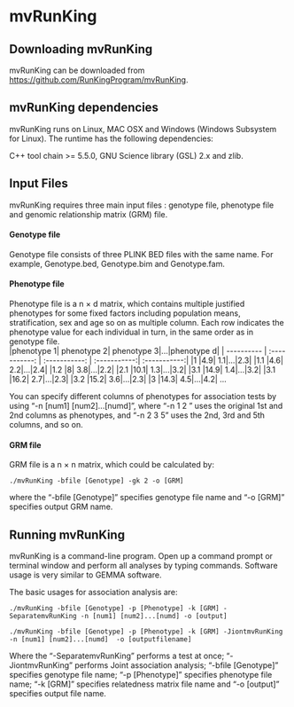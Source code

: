 # mvRunKing
## Downloading mvRunKing

mvRunKing can be downloaded from https://github.com/RunKingProgram/mvRunKing.

## mvRunKing dependencies

mvRunKing runs on Linux, MAC OSX and Windows (Windows Subsystem for Linux). The runtime has the following dependencies:

C++ tool chain >= 5.5.0, GNU Science library (GSL) 2.x and zlib.

## Input Files
mvRunKing requires three main input files : genotype file, phenotype file and genomic relationship matrix (GRM) file.<br>

#### Genotype file
Genotype file consists of three PLINK BED files with the same name. For example, Genotype.bed, Genotype.bim and Genotype.fam.

#### Phenotype file
Phenotype file is a n × d matrix, which contains multiple justified phenotypes for some fixed factors including population means, stratification, sex and age so on as multiple column. Each row indicates the phenotype value for each individual in turn, in the same order as in genotype file. <br>
|phenotype 1| phenotype 2| phenotype 3|...|phenotype d|
| ---------- | :-----------:  | :-----------: | :-----------:| :-----------:|
|1 |4.9| 1.1|...|2.3|
|1.1 |4.6| 2.2|...|2.4|
|1.2 |8| 3.8|...|2.2|
|2.1 |10.1| 1.3|...|3.2|
|3.1 |14.9| 1.4|...|3.2|
|3.1 |16.2| 2.7|...|2.3|
|3.2 |15.2| 3.6|...|2.3|
|3 |14.3| 4.5|...|4.2|
...


You can specify different columns of phenotypes for association tests by using “-n [num1] [num2]...[numd]”, where “-n 1 2 ” uses the original 1st and 2nd columns as phenotypes, and “-n 2 3 5” uses the 2nd, 3rd and 5th columns, and so on. 

#### GRM file
GRM file is a n × n matrix, which could be calculated by: <br>
```
./mvRunKing -bfile [Genotype] -gk 2 -o [GRM]
```
where the “-bfile [Genotype]” specifies genotype file name and “-o [GRM]” specifies output GRM name.

## Running mvRunKing

mvRunKing is a command-line program. Open up a command prompt or terminal window and perform all analyses by typing commands. Software usage is very similar to GEMMA software. 

The basic usages for association analysis are:
```
./mvRunKing -bfile [Genotype] -p [Phenotype] -k [GRM] -SeparatemvRunKing -n [num1] [num2]...[numd] -o [output]

./mvRunKing -bfile [Genotype] -p [Phenotype] -k [GRM] -JiontmvRunKing -n [num1] [num2]...[numd]  -o [outputfilename]

```
Where the “-SeparatemvRunKing” performs a test at once; “-JiontmvRunKing” performs Joint association analysis; “-bfile [Genotype]” specifies genotype file name; “-p [Phenotype]” specifies phenotype file name; “-k [GRM]” specifies relatedness matrix file name and “-o [output]” specifies output file name. 
